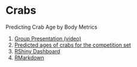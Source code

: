 # Crabs  
Predicting Crab Age by Body Metrics

1. [Group Presentation (video)](https://www.youtube.com/watch?v=Ani1oLIvbpU)  
2. [Predicted ages of crabs for the competition set](Predictions.csv)
3. [RShiny Dashboard](https://dnunnally21.shinyapps.io/Crab_Final/)  
4. [RMarkdown](CrabsProjectChloeDrewTracyA_Final.rmd)
